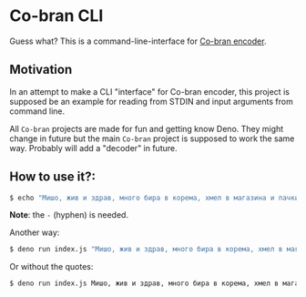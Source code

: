 # Co-bran CLI

Guess what? This is a command-line-interface for [Co-bran encoder](https://github.com/ibetovski/co-bran).

## Motivation

In an attempt to make a CLI "interface" for Co-bran encoder, this project is supposed be an example for reading from STDIN and input arguments from command line.

All `Co-bran` projects are made for fun and getting know Deno. They might change in future but the main `Co-bran` project is supposed to work the same way. Probably will add a "decoder" in future.

## How to use it?:

```bash
$ echo "Мишо, жив и здрав, много бира в корема, хмел в магазина и пачки в джоба" | deno run index.js -
```

**Note**: the `-` (hyphen) is needed.

Another way:

```bash
$ deno run index.js "Мишо, жив и здрав, много бира в корема, хмел в магазина и пачки в джоба"
```

Or without the quotes:

```bash
$ deno run index.js Мишо, жив и здрав, много бира в корема, хмел в магазина и пачки в джоба
```